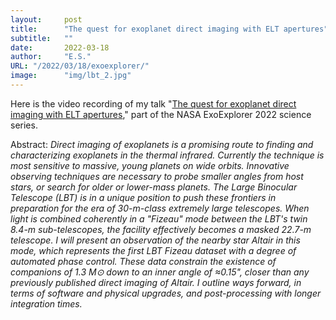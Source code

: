 ```yaml
---
layout:     post 
title:      "The quest for exoplanet direct imaging with ELT apertures"
subtitle:   ""
date:       2022-03-18
author:     "E.S."
URL: "/2022/03/18/exoexplorer/"
image:      "img/lbt_2.jpg"
---
```


Here is the video recording of my talk "[The quest for exoplanet direct imaging with ELT apertures](https://www.youtube.com/watch?v=VH0kVXDlz-Y&t=1s),"
part of the NASA ExoExplorer 2022 science series.

Abstract: *Direct imaging of exoplanets is a promising route to finding and characterizing exoplanets in the thermal infrared. Currently the technique is most sensitive to massive, young planets on wide orbits. Innovative observing techniques are necessary to probe smaller angles from host stars, or search for older or lower-mass planets. The Large Binocular Telescope (LBT) is in a unique position to push these frontiers in preparation for the era of 30-m-class extremely large telescopes. When light is combined coherently in a "Fizeau" mode between the LBT's twin 8.4-m sub-telescopes, the facility effectively becomes a masked 22.7-m telescope. I will present an observation of the nearby star Altair in this mode, which represents the first LBT Fizeau dataset with a degree of automated phase control. These data constrain the existence of companions of 1.3 M⊙ down to an inner angle of ≈0.15", closer than any previously published direct imaging of Altair. I outline ways forward, in terms of software and physical upgrades, and post-processing with longer integration times.*
